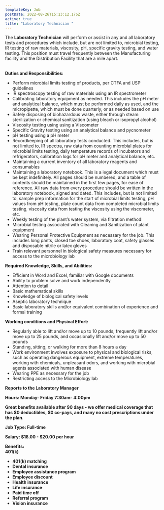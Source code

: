 ```yaml
---
templateKey: Job
postDate: 2022-08-26T15:13:12.176Z
active: true
title: "Laboratory Technician "
---
```

<!--StartFragment-->

The **Laboratory Technician** will perform or assist in any and all laboratory tests and procedures which include, but are not limited to, microbial testing, IR testing of raw materials, viscosity, pH, specific gravity testing, and water testing. This position must travel frequently between the Manufacturing facility and the Distribution Facility that are a mile apart.

\
**Duties and Responsibilities:**

* Perform microbial limits testing of products, per CTFA and USP guidelines
* IR spectroscopy testing of raw materials using an IR spectrometer
* Calibrating laboratory equipment as needed. This includes the pH meter and analytical balance, which must be performed daily as used, and the micropipette, which must be done quarterly, or as needed based on use
* Safely disposing of biohazardous waste, either through steam sterilization or chemical sanitization (using bleach or isopropyl alcohol)
* Viscosity testing using using a Viscometer
* Specific Gravity testing using an analytical balance and pycnometer
* pH testing using a pH meter
* Recordkeeping of all laboratory tests conducted. This includes, but is not limited to, IR spectra, raw data from counting microbial plates for microbial limits testing, daily temperature records of incubators and refrigerators, calibration logs for pH meter and analytical balance, etc.
* Maintaining a current inventory of all laboratory reagents and consumables
* Maintaining a laboratory notebook. This is a legal document which must be kept indefinitely. All pages should be numbered, and a table of contents should be maintained in the first few pages, for ease of reference. All raw data from every procedure should be written in the laboratory notebook, signed and dated. This includes, but is not limited to, sample prep information for the start of microbial limits testing, pH values from pH testing, plate count data from completed microbial limits testing, viscosity data from testing the viscosity using the viscometer, etc.
* Weekly testing of the plant’s water system, via filtration method
* Microbial testing associated with Cleaning and Sanitization of plant equipment
* Wearing Personal Protective Equipment as necessary for the job. This includes long pants, closed toe shoes, laboratory coat, safety glasses and disposable nitrile or latex gloves
* Train relevant personnel in biological safety measures necessary for access to the microbiology lab

**Required Knowledge, Skills, and Abilities:**

* Efficient in Word and Excel, familiar with Google documents
* Ability to problem solve and work independently
* Attention to detail
* Basic mathematical skills
* Knowledge of biological safety levels
* Aseptic laboratory technique
* Basic laboratory skills and/or equivalent combination of experience and formal training

**Working conditions and Physical Effort:**

* Regularly able to lift and/or move up to 10 pounds, frequently lift and/or move up to 25 pounds, and occasionally lift and/or move up to 50 pounds
* Standing, sitting, or walking for more than 8 hours a day
* Work environment involves exposure to physical and biological risks, such as operating dangerous equipment, extreme temperatures, working with chemicals, unpleasant odors, and working with microbial agents associated with human disease
* Wearing PPE as necessary for the job
* Restricting access to the Microbiology lab

**Reports to the Laboratory Manager**

**Hours: Monday- Friday 7:30am- 4:00pm**

**Great benefits available after 90 days - we offer medical coverage that has $0 deductibles, $0 co-pays, and many no cost prescriptions under the plan.**

**Job Type: Full-time**

**Salary: $18.00 - $20.00 per hour**

**Benefits:\
401(k)**

* **401(k) matching**
* **Dental insurance**
* **Employee assistance program**
* **Employee discount**
* **Health insurance**
* **Life insurance**
* **Paid time off**
* **Referral program**
* **Vision insurance**

<!--EndFragment-->